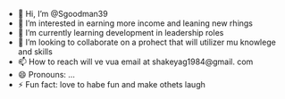 - 👋 Hi, I’m @Sgoodman39
- 👀 I’m interested in earning more income and leaning new rhings 
- 🌱 I’m currently learning development in leadership roles
- 💞️ I’m looking to collaborate on a prohect that will utilizer mu knowlege and skills 
- 📫 How to reach will ve vua email at shakeyag1984@gmail. com
- 😄 Pronouns: ...
- ⚡ Fun fact: love to habe fun and make othets laugh 

<!---
Sgoodman39/Sgoodman39 is a ✨ special ✨ repository because its `README.md` (this file) appears on your GitHub profile.
You can click the Preview link to take a look at your changes.
--->
